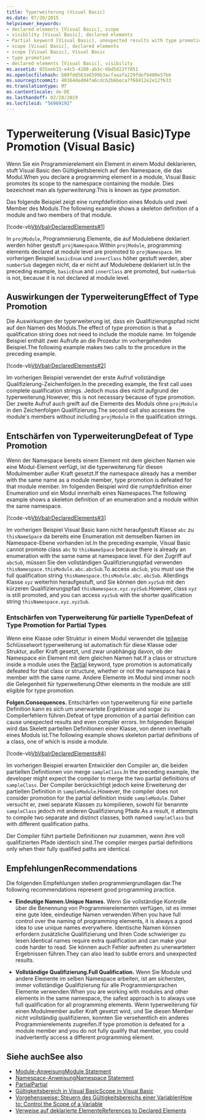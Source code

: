 ```yaml
---
title: Typerweiterung (Visual Basic)
ms.date: 07/20/2015
helpviewer_keywords:
- declared elements [Visual Basic], scope
- visibility [Visual Basic], declared elements
- Partial keyword [Visual Basic], unexpected results with type promotion
- scope [Visual Basic], declared elements
- scope [Visual Basic], Visual Basic
- type promotion
- declared elements [Visual Basic], visibility
ms.assetid: 035eeb15-e4c5-4288-ab3c-6bd5d22f7051
ms.openlocfilehash: b00fdd563a6599b3acfaaafa229fdef9400e57b6
ms.sourcegitcommit: 40364ded04fa6cdcb2b6beca7f68412e2e12f633
ms.translationtype: MT
ms.contentlocale: de-DE
ms.lasthandoff: 02/28/2019
ms.locfileid: "56969192"
---
```

# <a name="type-promotion-visual-basic"></a><span data-ttu-id="2b815-102">Typerweiterung (Visual Basic)</span><span class="sxs-lookup"><span data-stu-id="2b815-102">Type Promotion (Visual Basic)</span></span>
<span data-ttu-id="2b815-103">Wenn Sie ein Programmierelement ein Element in einem Modul deklarieren, stuft Visual Basic den Gültigkeitsbereich auf den Namespace, die das Modul.</span><span class="sxs-lookup"><span data-stu-id="2b815-103">When you declare a programming element in a module, Visual Basic promotes its scope to the namespace containing the module.</span></span> <span data-ttu-id="2b815-104">Dies bezeichnet man als *typerweiterung*.</span><span class="sxs-lookup"><span data-stu-id="2b815-104">This is known as *type promotion*.</span></span>  
  
 <span data-ttu-id="2b815-105">Das folgende Beispiel zeigt eine rumpfdefinition eines Moduls und zwei Member des Moduls.</span><span class="sxs-lookup"><span data-stu-id="2b815-105">The following example shows a skeleton definition of a module and two members of that module.</span></span>  
  
 [!code-vb[VbVbalrDeclaredElements#1](~/samples/snippets/visualbasic/VS_Snippets_VBCSharp/VbVbalrDeclaredElements/VB/Class1.vb#1)]  
  
 <span data-ttu-id="2b815-106">In `projModule`, Programmierung Elemente, die auf Modulebene deklariert werden höher gestuft `projNamespace`.</span><span class="sxs-lookup"><span data-stu-id="2b815-106">Within `projModule`, programming elements declared at module level are promoted to `projNamespace`.</span></span> <span data-ttu-id="2b815-107">Im vorherigen Beispiel `basicEnum` und `innerClass` höher gestuft werden, aber `numberSub` dagegen nicht, da er nicht auf Modulebene deklariert ist.</span><span class="sxs-lookup"><span data-stu-id="2b815-107">In the preceding example, `basicEnum` and `innerClass` are promoted, but `numberSub` is not, because it is not declared at module level.</span></span>  
  
## <a name="effect-of-type-promotion"></a><span data-ttu-id="2b815-108">Auswirkungen der Typerweiterung</span><span class="sxs-lookup"><span data-stu-id="2b815-108">Effect of Type Promotion</span></span>  
 <span data-ttu-id="2b815-109">Die Auswirkungen der typerweiterung ist, dass ein Qualifizierungspfad nicht auf den Namen des Moduls.</span><span class="sxs-lookup"><span data-stu-id="2b815-109">The effect of type promotion is that a qualification string does not need to include the module name.</span></span> <span data-ttu-id="2b815-110">Im folgende Beispiel enthält zwei Aufrufe an die Prozedur im vorhergehenden Beispiel.</span><span class="sxs-lookup"><span data-stu-id="2b815-110">The following example makes two calls to the procedure in the preceding example.</span></span>  
  
 [!code-vb[VbVbalrDeclaredElements#2](~/samples/snippets/visualbasic/VS_Snippets_VBCSharp/VbVbalrDeclaredElements/VB/Class1.vb#2)]  
  
 <span data-ttu-id="2b815-111">Im vorherigen Beispiel verwendet der erste Aufruf vollständige Qualifizierung-Zeichenfolgen.</span><span class="sxs-lookup"><span data-stu-id="2b815-111">In the preceding example, the first call uses complete qualification strings.</span></span> <span data-ttu-id="2b815-112">Jedoch muss dies nicht aufgrund der typerweiterung.</span><span class="sxs-lookup"><span data-stu-id="2b815-112">However, this is not necessary because of type promotion.</span></span> <span data-ttu-id="2b815-113">Der zweite Aufruf auch greift auf die Elemente des Moduls ohne `projModule` in den Zeichenfolgen Qualifizierung.</span><span class="sxs-lookup"><span data-stu-id="2b815-113">The second call also accesses the module's members without including `projModule` in the qualification strings.</span></span>  
  
## <a name="defeat-of-type-promotion"></a><span data-ttu-id="2b815-114">Entschärfen von Typerweiterung</span><span class="sxs-lookup"><span data-stu-id="2b815-114">Defeat of Type Promotion</span></span>  
 <span data-ttu-id="2b815-115">Wenn der Namespace bereits einem Element mit dem gleichen Namen wie eine Modul-Element verfügt, ist die typerweiterung für diesen Modulmember außer Kraft gesetzt.</span><span class="sxs-lookup"><span data-stu-id="2b815-115">If the namespace already has a member with the same name as a module member, type promotion is defeated for that module member.</span></span> <span data-ttu-id="2b815-116">Im folgenden Beispiel wird die rumpfdefinition einer Enumeration und ein Modul innerhalb eines Namespaces.</span><span class="sxs-lookup"><span data-stu-id="2b815-116">The following example shows a skeleton definition of an enumeration and a module within the same namespace.</span></span>  
  
 [!code-vb[VbVbalrDeclaredElements#3](~/samples/snippets/visualbasic/VS_Snippets_VBCSharp/VbVbalrDeclaredElements/VB/Class1.vb#3)]  
  
 <span data-ttu-id="2b815-117">Im vorherigen Beispiel Visual Basic kann nicht heraufgestuft Klasse `abc` zu `thisNameSpace` da bereits eine Enumeration mit demselben Namen im Namespace-Ebene vorhanden ist.</span><span class="sxs-lookup"><span data-stu-id="2b815-117">In the preceding example, Visual Basic cannot promote class `abc` to `thisNameSpace` because there is already an enumeration with the same name at namespace level.</span></span> <span data-ttu-id="2b815-118">Für den Zugriff auf `abcSub`, müssen Sie den vollständigen Qualifizierungspfad verwenden `thisNamespace.thisModule.abc.abcSub`.</span><span class="sxs-lookup"><span data-stu-id="2b815-118">To access `abcSub`, you must use the full qualification string `thisNamespace.thisModule.abc.abcSub`.</span></span> <span data-ttu-id="2b815-119">Allerdings Klasse `xyz` weiterhin heraufgestuft, und Sie können den `xyzSub` mit den kürzeren Qualifizierungspfad `thisNamespace.xyz.xyzSub`.</span><span class="sxs-lookup"><span data-stu-id="2b815-119">However, class `xyz` is still promoted, and you can access `xyzSub` with the shorter qualification string `thisNamespace.xyz.xyzSub`.</span></span>  
  
### <a name="defeat-of-type-promotion-for-partial-types"></a><span data-ttu-id="2b815-120">Entschärfen von Typerweiterung für partielle Typen</span><span class="sxs-lookup"><span data-stu-id="2b815-120">Defeat of Type Promotion for Partial Types</span></span>  
 <span data-ttu-id="2b815-121">Wenn eine Klasse oder Struktur in einem Modul verwendet die [teilweise](../../../../visual-basic/language-reference/modifiers/partial.md) Schlüsselwort typerweiterung ist automatisch für diese Klasse oder Struktur, außer Kraft gesetzt, und zwar unabhängig davon, ob der Namespace ein Element mit dem gleichen Namen hat.</span><span class="sxs-lookup"><span data-stu-id="2b815-121">If a class or structure inside a module uses the [Partial](../../../../visual-basic/language-reference/modifiers/partial.md) keyword, type promotion is automatically defeated for that class or structure, whether or not the namespace has a member with the same name.</span></span> <span data-ttu-id="2b815-122">Andere Elemente im Modul sind immer noch die Gelegenheit für typerweiterung.</span><span class="sxs-lookup"><span data-stu-id="2b815-122">Other elements in the module are still eligible for type promotion.</span></span>  
  
 <span data-ttu-id="2b815-123">**Folgen.**</span><span class="sxs-lookup"><span data-stu-id="2b815-123">**Consequences.**</span></span> <span data-ttu-id="2b815-124">Entschärfen von typerweiterung für eine partielle Definition kann es sich um unerwartete Ergebnisse und sogar zu Compilerfehlern führen.</span><span class="sxs-lookup"><span data-stu-id="2b815-124">Defeat of type promotion of a partial definition can cause unexpected results and even compiler errors.</span></span> <span data-ttu-id="2b815-125">Im folgenden Beispiel wird das Skelett partiellen Definitionen einer Klasse, von denen innerhalb eines Moduls ist.</span><span class="sxs-lookup"><span data-stu-id="2b815-125">The following example shows skeleton partial definitions of a class, one of which is inside a module.</span></span>  
  
 [!code-vb[VbVbalrDeclaredElements#4](~/samples/snippets/visualbasic/VS_Snippets_VBCSharp/VbVbalrDeclaredElements/VB/Class1.vb#4)]  
  
 <span data-ttu-id="2b815-126">Im vorherigen Beispiel erwarten Entwickler den Compiler an, die beiden partiellen Definitionen von merge `sampleClass`.</span><span class="sxs-lookup"><span data-stu-id="2b815-126">In the preceding example, the developer might expect the compiler to merge the two partial definitions of `sampleClass`.</span></span> <span data-ttu-id="2b815-127">Der Compiler berücksichtigt jedoch keine Erweiterung der partiellen Definition in `sampleModule`.</span><span class="sxs-lookup"><span data-stu-id="2b815-127">However, the compiler does not consider promotion for the partial definition inside `sampleModule`.</span></span> <span data-ttu-id="2b815-128">Daher versucht er, zwei separate Klassen zu kompilieren, sowohl für benannte `sampleClass` jedoch mit anderen Qualifizierung Pfade.</span><span class="sxs-lookup"><span data-stu-id="2b815-128">As a result, it attempts to compile two separate and distinct classes, both named `sampleClass` but with different qualification paths.</span></span>  
  
 <span data-ttu-id="2b815-129">Der Compiler führt partielle Definitionen nur zusammen, wenn ihre voll qualifizierten Pfade identisch sind.</span><span class="sxs-lookup"><span data-stu-id="2b815-129">The compiler merges partial definitions only when their fully qualified paths are identical.</span></span>  
  
## <a name="recommendations"></a><span data-ttu-id="2b815-130">Empfehlungen</span><span class="sxs-lookup"><span data-stu-id="2b815-130">Recommendations</span></span>  
 <span data-ttu-id="2b815-131">Die folgenden Empfehlungen stellen programmiergrundlagen dar.</span><span class="sxs-lookup"><span data-stu-id="2b815-131">The following recommendations represent good programming practice.</span></span>  
  
-   <span data-ttu-id="2b815-132">**Eindeutige Namen.**</span><span class="sxs-lookup"><span data-stu-id="2b815-132">**Unique Names.**</span></span> <span data-ttu-id="2b815-133">Wenn Sie vollständige Kontrolle über die Benennung von Programmierelementen verfügen, ist es immer eine gute Idee, eindeutige Namen verwenden.</span><span class="sxs-lookup"><span data-stu-id="2b815-133">When you have full control over the naming of programming elements, it is always a good idea to use unique names everywhere.</span></span> <span data-ttu-id="2b815-134">Identische Namen können erfordern zusätzliche Qualifizierung und Ihren Code schwieriger zu lesen.</span><span class="sxs-lookup"><span data-stu-id="2b815-134">Identical names require extra qualification and can make your code harder to read.</span></span> <span data-ttu-id="2b815-135">Sie können auch Fehler auftreten zu unerwarteten Ergebnissen führen.</span><span class="sxs-lookup"><span data-stu-id="2b815-135">They can also lead to subtle errors and unexpected results.</span></span>  
  
-   <span data-ttu-id="2b815-136">**Vollständige Qualifizierung.**</span><span class="sxs-lookup"><span data-stu-id="2b815-136">**Full Qualification.**</span></span> <span data-ttu-id="2b815-137">Wenn Sie Module und andere Elemente im selben Namespace arbeiten, ist am sichersten, immer vollständige Qualifizierung für alle Programmiersprachen Elemente verwenden.</span><span class="sxs-lookup"><span data-stu-id="2b815-137">When you are working with modules and other elements in the same namespace, the safest approach is to always use full qualification for all programming elements.</span></span> <span data-ttu-id="2b815-138">Wenn typerweiterung für einen Modulmember außer Kraft gesetzt wird, und Sie diesen Member nicht vollständig qualifizieren, konnten Sie versehentlich ein anderes Programmierelements zugreifen.</span><span class="sxs-lookup"><span data-stu-id="2b815-138">If type promotion is defeated for a module member and you do not fully qualify that member, you could inadvertently access a different programming element.</span></span>  
  
## <a name="see-also"></a><span data-ttu-id="2b815-139">Siehe auch</span><span class="sxs-lookup"><span data-stu-id="2b815-139">See also</span></span>
- [<span data-ttu-id="2b815-140">Module-Anweisung</span><span class="sxs-lookup"><span data-stu-id="2b815-140">Module Statement</span></span>](../../../../visual-basic/language-reference/statements/module-statement.md)
- [<span data-ttu-id="2b815-141">Namespace-Anweisung</span><span class="sxs-lookup"><span data-stu-id="2b815-141">Namespace Statement</span></span>](../../../../visual-basic/language-reference/statements/namespace-statement.md)
- [<span data-ttu-id="2b815-142">Partial</span><span class="sxs-lookup"><span data-stu-id="2b815-142">Partial</span></span>](../../../../visual-basic/language-reference/modifiers/partial.md)
- [<span data-ttu-id="2b815-143">Gültigkeitsbereich in Visual Basic</span><span class="sxs-lookup"><span data-stu-id="2b815-143">Scope in Visual Basic</span></span>](../../../../visual-basic/programming-guide/language-features/declared-elements/scope.md)
- [<span data-ttu-id="2b815-144">Vorgehensweise: Steuern des Gültigkeitsbereichs einer Variablen</span><span class="sxs-lookup"><span data-stu-id="2b815-144">How to: Control the Scope of a Variable</span></span>](../../../../visual-basic/programming-guide/language-features/declared-elements/how-to-control-the-scope-of-a-variable.md)
- [<span data-ttu-id="2b815-145">Verweise auf deklarierte Elemente</span><span class="sxs-lookup"><span data-stu-id="2b815-145">References to Declared Elements</span></span>](../../../../visual-basic/programming-guide/language-features/declared-elements/references-to-declared-elements.md)
